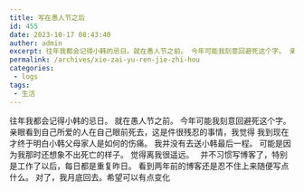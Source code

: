 ```yaml
---
title: 写在愚人节之后
id: 455
date: 2023-10-17 08:43:40
auther: admin
excerpt: 往年我都会记得小韩的忌日。就在愚人节之前。 今年可能我刻意回避死这个字。 亲眼看到自己所爱的人在自己眼前死去，这是件很残忍的事情，我觉得 我到现在才终于明白小韩父母家人是如何的伤痛。我并没有去送小韩最后一程。可能是因为我那时还想象不出死亡的样子。觉得离我很遥远。   并不习惯写博客了，特别是工作了以
permalink: /archives/xie-zai-yu-ren-jie-zhi-hou
categories:
 - logs
tags: 
 - 生活
---
```




往年我都会记得小韩的忌日。
就在愚人节之前。 
今年可能我刻意回避死这个字。
亲眼看到自己所爱的人在自己眼前死去，这是件很残忍的事情，我觉得 我到现在才终于明白小韩父母家人是如何的伤痛。
我并没有去送小韩最后一程。
可能是因为我那时还想象不出死亡的样子。
觉得离我很遥远。  
并不习惯写博客了，特别是工作了以后，每日都是重复昨日。
看到两年前的博客还是忍不住上来随便写点什么。
对了，我月底回去。希望可以有点变化